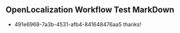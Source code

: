 ## OpenLocalization Workflow Test MarkDown
* 491e6968-7a3b-4531-afb4-841648476aa5 thanks!

<!--HONumber=Aug16_HO4-->


